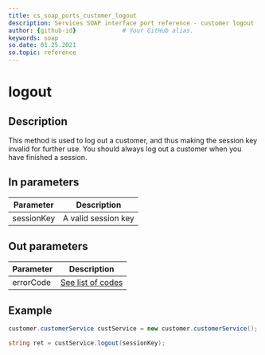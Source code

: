 ```yaml
---
title: cs_soap_ports_customer_logout
description: Services SOAP interface port reference - customer logout
author: {github-id}             # Your GitHub alias.
keywords: soap
so.date: 01.25.2021
so.topic: reference
---
```


# logout

## Description

This method is used to log out a customer, and thus making the session key invalid for further use. You should always log out a customer when you have finished a session.

## In parameters

| Parameter | Description |
|---|---|
| sessionKey | A valid session key |

## Out parameters

| Parameter | Description |
|---|---|
| errorCode | [See list of codes][1] |

## Example

```csharp
customer.customerService custService = new customer.customerService();

string ret = custService.logout(sessionKey);
```

<!-- Referenced links -->
[1]: ../error-codes.md
